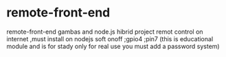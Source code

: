 # remote-front-end
remote-front-end gambas and node.js hibrid project remot control on internet
,must install on nodejs soft onoff ;gpio4 ;pin7
(this is educational module and is for stady only for real use you must add a password system)
